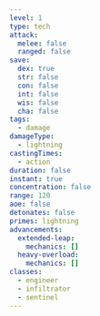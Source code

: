 ```yaml
---
level: 1
type: tech
attack:
  melee: false
  ranged: false
save:
  dex: true
  str: false
  con: false
  int: false
  wis: false
  cha: false
tags:
  - damage
damageType:
  - lightning
castingTimes:
  - action
duration: false
instant: true
concentration: false
range: 120
aoe: false
detonates: false
primes: lightning
advancements:
  extended-leap:
    mechanics: []
  heavy-overload:
    mechanics: []
classes:
  - engineer
  - infiltrator
  - sentinel
---
```

